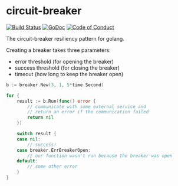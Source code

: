 circuit-breaker
===============

[![Build Status](https://travis-ci.org/eapache/go-resiliency.svg?branch=master)](https://travis-ci.org/eapache/go-resiliency)
[![GoDoc](https://godoc.org/github.com/eapache/go-resiliency/breaker?status.svg)](https://godoc.org/github.com/eapache/go-resiliency/breaker)
[![Code of Conduct](https://img.shields.io/badge/code%20of%20conduct-active-blue.svg)](https://eapache.github.io/conduct.html)

The circuit-breaker resiliency pattern for golang.

Creating a breaker takes three parameters:
- error threshold (for opening the breaker)
- success threshold (for closing the breaker)
- timeout (how long to keep the breaker open)

```go
b := breaker.New(3, 1, 5*time.Second)

for {
	result := b.Run(func() error {
		// communicate with some external service and
		// return an error if the communication failed
		return nil
	})

	switch result {
	case nil:
		// success!
	case breaker.ErrBreakerOpen:
		// our function wasn't run because the breaker was open
	default:
		// some other error
	}
}
```
